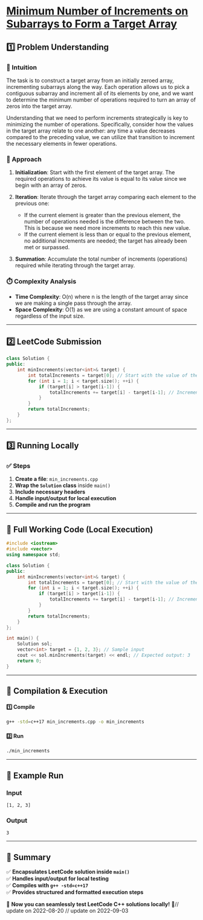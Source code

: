 # **[Minimum Number of Increments on Subarrays to Form a Target Array](https://leetcode.com/problems/minimum-number-of-increments-on-subarrays-to-form-a-target-array/description/)**  

## **1️⃣ Problem Understanding**  
### **📌 Intuition**  
The task is to construct a target array from an initially zeroed array, incrementing subarrays along the way. Each operation allows us to pick a contiguous subarray and increment all of its elements by one, and we want to determine the minimum number of operations required to turn an array of zeros into the target array.

Understanding that we need to perform increments strategically is key to minimizing the number of operations. Specifically, consider how the values in the target array relate to one another: any time a value decreases compared to the preceding value, we can utilize that transition to increment the necessary elements in fewer operations.

### **🚀 Approach**  
1. **Initialization**: Start with the first element of the target array. The required operations to achieve its value is equal to its value since we begin with an array of zeros.
  
2. **Iteration**: Iterate through the target array comparing each element to the previous one:
   - If the current element is greater than the previous element, the number of operations needed is the difference between the two. This is because we need more increments to reach this new value.
   - If the current element is less than or equal to the previous element, no additional increments are needed; the target has already been met or surpassed.

3. **Summation**: Accumulate the total number of increments (operations) required while iterating through the target array.

### **⏱️ Complexity Analysis**  
- **Time Complexity**: O(n) where n is the length of the target array since we are making a single pass through the array.  
- **Space Complexity**: O(1) as we are using a constant amount of space regardless of the input size.   

---  

## **2️⃣ LeetCode Submission**  
```cpp
class Solution {
public:
    int minIncrements(vector<int>& target) {
        int totalIncrements = target[0]; // Start with the value of the first element
        for (int i = 1; i < target.size(); ++i) {
            if (target[i] > target[i-1]) {
                totalIncrements += target[i] - target[i-1]; // Increment needed to reach current target
            }
        }
        return totalIncrements;
    }
};
```  

---  

## **3️⃣ Running Locally**  
### **✅ Steps**  
1. **Create a file**: `min_increments.cpp`  
2. **Wrap the `Solution` class** inside `main()`  
3. **Include necessary headers**  
4. **Handle input/output for local execution**  
5. **Compile and run the program**  

---  

## **📝 Full Working Code (Local Execution)**  
```cpp
#include <iostream>
#include <vector>
using namespace std;

class Solution {
public:
    int minIncrements(vector<int>& target) {
        int totalIncrements = target[0]; // Start with the value of the first element
        for (int i = 1; i < target.size(); ++i) {
            if (target[i] > target[i-1]) {
                totalIncrements += target[i] - target[i-1]; // Increment needed to reach current target
            }
        }
        return totalIncrements;
    }
};

int main() {
    Solution sol;
    vector<int> target = {1, 2, 3}; // Sample input
    cout << sol.minIncrements(target) << endl; // Expected output: 3
    return 0;
}
```  

---  

## **🔧 Compilation & Execution**  
#### **1️⃣ Compile**  
```bash
g++ -std=c++17 min_increments.cpp -o min_increments
```  

#### **2️⃣ Run**  
```bash
./min_increments
```  

---  

## **🎯 Example Run**  
### **Input**  
```
[1, 2, 3]
```  
### **Output**  
```
3
```  

---  

## **📌 Summary**  
✅ **Encapsulates LeetCode solution inside `main()`**  
✅ **Handles input/output for local testing**  
✅ **Compiles with `g++ -std=c++17`**  
✅ **Provides structured and formatted execution steps**  

🚀 **Now you can seamlessly test LeetCode C++ solutions locally!** 🚀// update on 2022-08-20
// update on 2022-09-03
